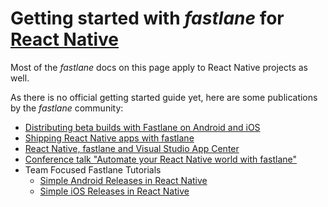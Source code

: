 # Getting started with _fastlane_ for [React Native](https://facebook.github.io/react-native/)

Most of the _fastlane_ docs on this page apply to React Native projects as well. 

As there is no official getting started guide yet, here are some publications by the _fastlane_ community:

- [Distributing beta builds with Fastlane on Android and iOS](https://thecodingmachine.github.io/react-native-boilerplate/docs/BetaBuild)
- [Shipping React Native apps with fastlane](https://carloscuesta.me/blog/shipping-react-native-apps-with-fastlane/)
- [React Native, fastlane and Visual Studio App Center](https://github.com/osamaq/reactnative-fastlane-appcenter)
- [Conference talk "Automate your React Native world with fastlane"](https://www.youtube.com/watch?v=1K5OLv3moFg)
- Team Focused Fastlane Tutorials
  - [Simple Android Releases in React Native](https://shift.infinite.red/simple-react-native-android-releases-319dc5e29605)
  - [Simple iOS Releases in React Native](https://shift.infinite.red/simple-react-native-ios-releases-4c28bb53a97b)
